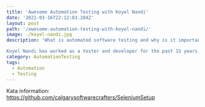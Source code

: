 ```yaml
---
title: 'Awesome Automation Testing with Koyel Nandi'
date: '2021-03-16T22:12:03.284Z'
layout: post
path: '/awesome-automation-testing-with-koyel-nandi/'
image: ./koyel-nandi.jpg
description: 'What is automated software testing and why is it important for a software development team? How can you implement a successful test automation strategy and which tools can you use?

Koyel Nandi has worked as a tester and developer for the past 15 years, and has developed a UI test automation framework used by the majority of ATB. She is an expert in Selenium and will walk you through the various types of testing and the tradeoffs that may need to be considered with each.'
category: AutomationTesting
tags:
  - Automation
  - Testing
---
```


Kata information:
https://github.com/calgarysoftwarecrafters/SeleniumSetup
